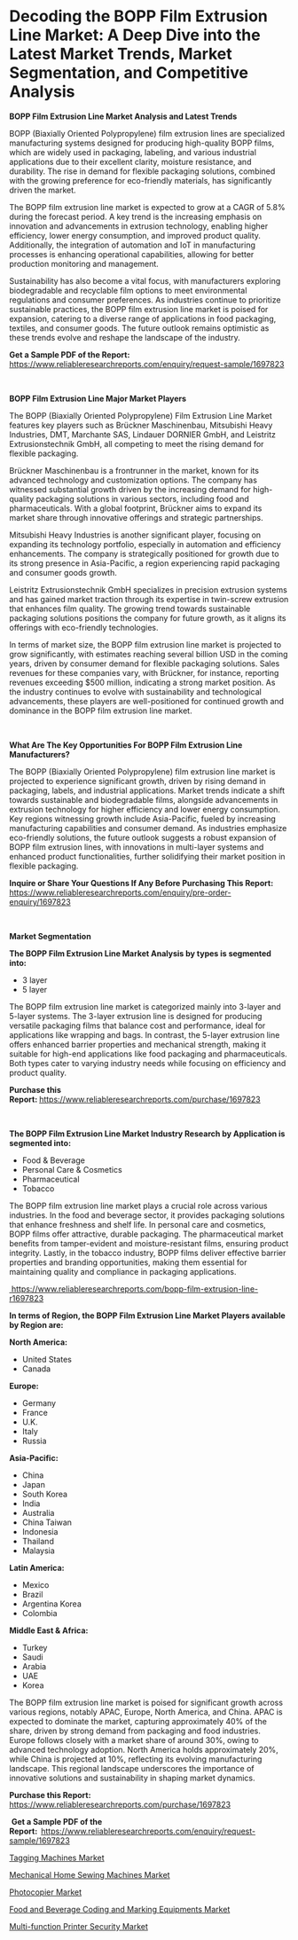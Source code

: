 <p><h1>Decoding the BOPP Film Extrusion Line Market: A Deep Dive into the Latest Market Trends, Market Segmentation, and Competitive Analysis</h1></p><p><strong>BOPP Film Extrusion Line Market Analysis and Latest Trends</strong></p>
<p><p>BOPP (Biaxially Oriented Polypropylene) film extrusion lines are specialized manufacturing systems designed for producing high-quality BOPP films, which are widely used in packaging, labeling, and various industrial applications due to their excellent clarity, moisture resistance, and durability. The rise in demand for flexible packaging solutions, combined with the growing preference for eco-friendly materials, has significantly driven the market.</p><p>The BOPP film extrusion line market is expected to grow at a CAGR of 5.8% during the forecast period. A key trend is the increasing emphasis on innovation and advancements in extrusion technology, enabling higher efficiency, lower energy consumption, and improved product quality. Additionally, the integration of automation and IoT in manufacturing processes is enhancing operational capabilities, allowing for better production monitoring and management.</p><p>Sustainability has also become a vital focus, with manufacturers exploring biodegradable and recyclable film options to meet environmental regulations and consumer preferences. As industries continue to prioritize sustainable practices, the BOPP film extrusion line market is poised for expansion, catering to a diverse range of applications in food packaging, textiles, and consumer goods. The future outlook remains optimistic as these trends evolve and reshape the landscape of the industry.</p></p>
<p><strong>Get a Sample PDF of the Report:&nbsp;</strong> <a href="https://www.reliableresearchreports.com/enquiry/request-sample/1697823?utm_campaign=28&utm_medium=2&utm_source=Github&utm_content=ia&utm_term=24032025&utm_id=bopp-film-extrusion-line">https://www.reliableresearchreports.com/enquiry/request-sample/1697823</a></p>
<p>&nbsp;</p>
<p><strong>BOPP Film Extrusion Line Major Market Players</strong></p>
<p><p>The BOPP (Biaxially Oriented Polypropylene) Film Extrusion Line Market features key players such as Brückner Maschinenbau, Mitsubishi Heavy Industries, DMT, Marchante SAS, Lindauer DORNIER GmbH, and Leistritz Extrusionstechnik GmbH, all competing to meet the rising demand for flexible packaging. </p><p>Brückner Maschinenbau is a frontrunner in the market, known for its advanced technology and customization options. The company has witnessed substantial growth driven by the increasing demand for high-quality packaging solutions in various sectors, including food and pharmaceuticals. With a global footprint, Brückner aims to expand its market share through innovative offerings and strategic partnerships.</p><p>Mitsubishi Heavy Industries is another significant player, focusing on expanding its technology portfolio, especially in automation and efficiency enhancements. The company is strategically positioned for growth due to its strong presence in Asia-Pacific, a region experiencing rapid packaging and consumer goods growth.</p><p>Leistritz Extrusionstechnik GmbH specializes in precision extrusion systems and has gained market traction through its expertise in twin-screw extrusion that enhances film quality. The growing trend towards sustainable packaging solutions positions the company for future growth, as it aligns its offerings with eco-friendly technologies.</p><p>In terms of market size, the BOPP film extrusion line market is projected to grow significantly, with estimates reaching several billion USD in the coming years, driven by consumer demand for flexible packaging solutions. Sales revenues for these companies vary, with Brückner, for instance, reporting revenues exceeding $500 million, indicating a strong market position. As the industry continues to evolve with sustainability and technological advancements, these players are well-positioned for continued growth and dominance in the BOPP film extrusion line market.</p></p>
<p>&nbsp;</p>
<p><strong>What Are The Key Opportunities For BOPP Film Extrusion Line Manufacturers?</strong></p>
<p><p>The BOPP (Biaxially Oriented Polypropylene) film extrusion line market is projected to experience significant growth, driven by rising demand in packaging, labels, and industrial applications. Market trends indicate a shift towards sustainable and biodegradable films, alongside advancements in extrusion technology for higher efficiency and lower energy consumption. Key regions witnessing growth include Asia-Pacific, fueled by increasing manufacturing capabilities and consumer demand. As industries emphasize eco-friendly solutions, the future outlook suggests a robust expansion of BOPP film extrusion lines, with innovations in multi-layer systems and enhanced product functionalities, further solidifying their market position in flexible packaging.</p></p>
<p><strong>Inquire or Share Your Questions If Any Before Purchasing This Report:</strong> <a href="https://www.reliableresearchreports.com/enquiry/pre-order-enquiry/1697823?utm_campaign=28&utm_medium=2&utm_source=Github&utm_content=ia&utm_term=24032025&utm_id=bopp-film-extrusion-line">https://www.reliableresearchreports.com/enquiry/pre-order-enquiry/1697823</a></p>
<p>&nbsp;</p>
<p><strong>Market Segmentation</strong></p>
<p><strong>The BOPP Film Extrusion Line Market Analysis by types is segmented into:</strong></p>
<p><ul><li>3 layer</li><li>5 layer</li></ul></p>
<p><p>The BOPP film extrusion line market is categorized mainly into 3-layer and 5-layer systems. The 3-layer extrusion line is designed for producing versatile packaging films that balance cost and performance, ideal for applications like wrapping and bags. In contrast, the 5-layer extrusion line offers enhanced barrier properties and mechanical strength, making it suitable for high-end applications like food packaging and pharmaceuticals. Both types cater to varying industry needs while focusing on efficiency and product quality.</p></p>
<p><strong>Purchase this Report:&nbsp;</strong><a href="https://www.reliableresearchreports.com/purchase/1697823?utm_campaign=28&utm_medium=2&utm_source=Github&utm_content=ia&utm_term=24032025&utm_id=bopp-film-extrusion-line">https://www.reliableresearchreports.com/purchase/1697823</a></p>
<p>&nbsp;</p>
<p><strong>The BOPP Film Extrusion Line Market Industry Research by Application is segmented into:</strong></p>
<p><ul><li>Food & Beverage</li><li>Personal Care & Cosmetics</li><li>Pharmaceutical</li><li>Tobacco</li></ul></p>
<p><p>The BOPP film extrusion line market plays a crucial role across various industries. In the food and beverage sector, it provides packaging solutions that enhance freshness and shelf life. In personal care and cosmetics, BOPP films offer attractive, durable packaging. The pharmaceutical market benefits from tamper-evident and moisture-resistant films, ensuring product integrity. Lastly, in the tobacco industry, BOPP films deliver effective barrier properties and branding opportunities, making them essential for maintaining quality and compliance in packaging applications.</p></p>
<p><a href="https://www.reliableresearchreports.com/bopp-film-extrusion-line-r1697823?utm_campaign=28&utm_medium=2&utm_source=Github&utm_content=ia&utm_term=24032025&utm_id=bopp-film-extrusion-line">&nbsp;https://www.reliableresearchreports.com/bopp-film-extrusion-line-r1697823</a></p>
<p><strong>In terms of Region, the BOPP Film Extrusion Line Market Players available by Region are:</strong></p>
<p>
    <p> <strong> North America: </strong>
        <ul>
            <li>United States</li>
            <li>Canada</li>
        </ul>
        </p> 
    <p> <strong> Europe: </strong>
        <ul>
            <li>Germany</li>
            <li>France</li>
            <li>U.K.</li>
            <li>Italy</li>
            <li>Russia</li>
        </ul>
        </p> 
    <p> <strong> Asia-Pacific: </strong>
        <ul>
            <li>China</li>
            <li>Japan</li>
            <li>South Korea</li>
            <li>India</li>
            <li>Australia</li>
            <li>China Taiwan</li>
            <li>Indonesia</li>
            <li>Thailand</li>
            <li>Malaysia</li>
        </ul>
        </p> 
    <p> <strong> Latin America: </strong>
        <ul>
            <li>Mexico</li>
            <li>Brazil</li>
            <li>Argentina Korea</li>
            <li>Colombia</li>
        </ul>
        </p> 
    <p> <strong> Middle East & Africa: </strong>
        <ul>
            <li>Turkey</li>
            <li>Saudi</li>
            <li>Arabia</li>
            <li>UAE</li>
            <li>Korea</li>
        </ul>
    </p>
    </p>
<p><p>The BOPP film extrusion line market is poised for significant growth across various regions, notably APAC, Europe, North America, and China. APAC is expected to dominate the market, capturing approximately 40% of the share, driven by strong demand from packaging and food industries. Europe follows closely with a market share of around 30%, owing to advanced technology adoption. North America holds approximately 20%, while China is projected at 10%, reflecting its evolving manufacturing landscape. This regional landscape underscores the importance of innovative solutions and sustainability in shaping market dynamics.</p></p>
<p><strong>Purchase this Report: </strong><a href="https://www.reliableresearchreports.com/purchase/1697823?utm_campaign=28&utm_medium=2&utm_source=Github&utm_content=ia&utm_term=24032025&utm_id=bopp-film-extrusion-line">https://www.reliableresearchreports.com/purchase/1697823</a></p>
<p>&nbsp;<strong>Get a Sample PDF of the Report:&nbsp;&nbsp;</strong><a href="https://www.reliableresearchreports.com/enquiry/request-sample/1697823?utm_campaign=28&utm_medium=2&utm_source=Github&utm_content=ia&utm_term=24032025&utm_id=bopp-film-extrusion-line">https://www.reliableresearchreports.com/enquiry/request-sample/1697823</a></p>
<p><strong></strong></p>
<p><p><a href="https://github.com/jullselai/Market-Research-Report-List-1/blob/main/tagging-machines-market.md?utm_campaign=28&utm_medium=2&utm_source=Github&utm_content=ia&utm_term=24032025&utm_id=bopp-film-extrusion-line">Tagging Machines Market</a></p><p><a href="https://github.com/sukeldrage0g/Market-Research-Report-List-1/blob/main/mechanical-home-sewing-machines-market.md?utm_campaign=28&utm_medium=2&utm_source=Github&utm_content=ia&utm_term=24032025&utm_id=bopp-film-extrusion-line">Mechanical Home Sewing Machines Market</a></p><p><a href="https://github.com/dusektwinec3/Market-Research-Report-List-1/blob/main/photocopier-market.md?utm_campaign=28&utm_medium=2&utm_source=Github&utm_content=ia&utm_term=24032025&utm_id=bopp-film-extrusion-line">Photocopier Market</a></p><p><a href="https://github.com/elceryaneik/Market-Research-Report-List-1/blob/main/food-and-beverage-coding-and-marking-equipments-market.md?utm_campaign=28&utm_medium=2&utm_source=Github&utm_content=ia&utm_term=24032025&utm_id=bopp-film-extrusion-line">Food and Beverage Coding and Marking Equipments Market</a></p><p><a href="https://github.com/luhleickov/Market-Research-Report-List-1/blob/main/multi-function-printer-security-market.md?utm_campaign=28&utm_medium=2&utm_source=Github&utm_content=ia&utm_term=24032025&utm_id=bopp-film-extrusion-line">Multi-function Printer Security Market</a></p></p>